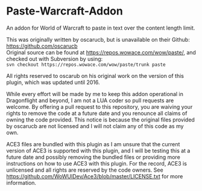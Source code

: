 # Paste-Warcraft-Addon
An addon for World of Warcraft to paste in text over the content length limit.

This was originally written by oscarucb, but is unavailable on their Github: https://github.com/oscarucb  
Original source can be found at https://repos.wowace.com/wow/paste/, and checked out with Subversion by using:  
`svn checkout https://repos.wowace.com/wow/paste/trunk paste`

All rights reserved to oscarub on his original work on the version of this plugin, which was updated until 2016.

While every effort will be made by me to keep this addon operational in Dragonflight and beyond, I am not a LUA coder so pull requests are welcome. By offering a pull request to this repository, you are waiving your rights to remove the code at a future date and you renounce all claims of owning the code provided. This notice is because the original files provided by oscarucb are not licensed and I will not claim any of this code as my own.

ACE3 files are bundled with this plugin as I am unsure that the current version of ACE3 is supported with this plugin, and I will be testing this at a future date and possibly removing the bundled files or providing more instructions on how to use ACE3 with this plugin. For the record, ACE3 is unlicensed and all rights are reserved by the code owners. See https://github.com/WoWUIDev/Ace3/blob/master/LICENSE.txt for more information.
